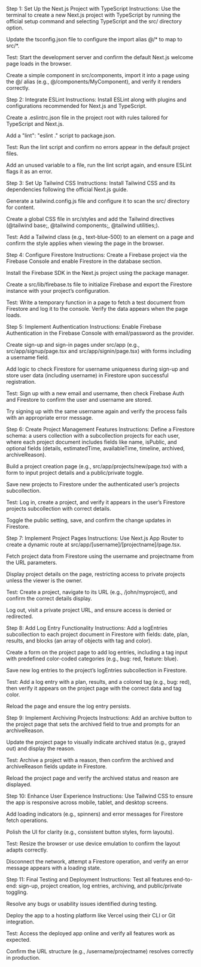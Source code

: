 Step 1: Set Up the Next.js Project with TypeScript
Instructions:
Use the terminal to create a new Next.js project with TypeScript by running the official setup command and selecting TypeScript and the src/ directory option.

Update the tsconfig.json file to configure the import alias @/* to map to src/*.

Test:
Start the development server and confirm the default Next.js welcome page loads in the browser.

Create a simple component in src/components, import it into a page using the @/ alias (e.g., @/components/MyComponent), and verify it renders correctly.

Step 2: Integrate ESLint
Instructions:
Install ESLint along with plugins and configurations recommended for Next.js and TypeScript.

Create a .eslintrc.json file in the project root with rules tailored for TypeScript and Next.js.

Add a "lint": "eslint ." script to package.json.

Test:
Run the lint script and confirm no errors appear in the default project files.

Add an unused variable to a file, run the lint script again, and ensure ESLint flags it as an error.

Step 3: Set Up Tailwind CSS
Instructions:
Install Tailwind CSS and its dependencies following the official Next.js guide.

Generate a tailwind.config.js file and configure it to scan the src/ directory for content.

Create a global CSS file in src/styles and add the Tailwind directives (@tailwind base;, @tailwind components;, @tailwind utilities;).

Test:
Add a Tailwind class (e.g., text-blue-500) to an element on a page and confirm the style applies when viewing the page in the browser.

Step 4: Configure Firestore
Instructions:
Create a Firebase project via the Firebase Console and enable Firestore in the database section.

Install the Firebase SDK in the Next.js project using the package manager.

Create a src/lib/firebase.ts file to initialize Firebase and export the Firestore instance with your project’s configuration.

Test:
Write a temporary function in a page to fetch a test document from Firestore and log it to the console. Verify the data appears when the page loads.

Step 5: Implement Authentication
Instructions:
Enable Firebase Authentication in the Firebase Console with email/password as the provider.

Create sign-up and sign-in pages under src/app (e.g., src/app/signup/page.tsx and src/app/signin/page.tsx) with forms including a username field.

Add logic to check Firestore for username uniqueness during sign-up and store user data (including username) in Firestore upon successful registration.

Test:
Sign up with a new email and username, then check Firebase Auth and Firestore to confirm the user and username are stored.

Try signing up with the same username again and verify the process fails with an appropriate error message.

Step 6: Create Project Management Features
Instructions:
Define a Firestore schema: a users collection with a subcollection projects for each user, where each project document includes fields like name, isPublic, and optional fields (details, estimatedTime, availableTime, timeline, archived, archiveReason).

Build a project creation page (e.g., src/app/projects/new/page.tsx) with a form to input project details and a public/private toggle.

Save new projects to Firestore under the authenticated user’s projects subcollection.

Test:
Log in, create a project, and verify it appears in the user’s Firestore projects subcollection with correct details.

Toggle the public setting, save, and confirm the change updates in Firestore.

Step 7: Implement Project Pages
Instructions:
Use Next.js App Router to create a dynamic route at src/app/[username]/[projectname]/page.tsx.

Fetch project data from Firestore using the username and projectname from the URL parameters.

Display project details on the page, restricting access to private projects unless the viewer is the owner.

Test:
Create a project, navigate to its URL (e.g., /john/myproject), and confirm the correct details display.

Log out, visit a private project URL, and ensure access is denied or redirected.

Step 8: Add Log Entry Functionality
Instructions:
Add a logEntries subcollection to each project document in Firestore with fields: date, plan, results, and blocks (an array of objects with tag and color).

Create a form on the project page to add log entries, including a tag input with predefined color-coded categories (e.g., bug: red, feature: blue).

Save new log entries to the project’s logEntries subcollection in Firestore.

Test:
Add a log entry with a plan, results, and a colored tag (e.g., bug: red), then verify it appears on the project page with the correct data and tag color.

Reload the page and ensure the log entry persists.

Step 9: Implement Archiving Projects
Instructions:
Add an archive button to the project page that sets the archived field to true and prompts for an archiveReason.

Update the project page to visually indicate archived status (e.g., grayed out) and display the reason.

Test:
Archive a project with a reason, then confirm the archived and archiveReason fields update in Firestore.

Reload the project page and verify the archived status and reason are displayed.

Step 10: Enhance User Experience
Instructions:
Use Tailwind CSS to ensure the app is responsive across mobile, tablet, and desktop screens.

Add loading indicators (e.g., spinners) and error messages for Firestore fetch operations.

Polish the UI for clarity (e.g., consistent button styles, form layouts).

Test:
Resize the browser or use device emulation to confirm the layout adapts correctly.

Disconnect the network, attempt a Firestore operation, and verify an error message appears with a loading state.

Step 11: Final Testing and Deployment
Instructions:
Test all features end-to-end: sign-up, project creation, log entries, archiving, and public/private toggling.

Resolve any bugs or usability issues identified during testing.

Deploy the app to a hosting platform like Vercel using their CLI or Git integration.

Test:
Access the deployed app online and verify all features work as expected.

Confirm the URL structure (e.g., /username/projectname) resolves correctly in production.

